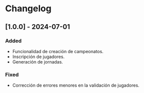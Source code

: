 # Changelog

## [1.0.0] - 2024-07-01
### Added
- Funcionalidad de creación de campeonatos.
- Inscripción de jugadores.
- Generación de jornadas.

### Fixed
- Corrección de errores menores en la validación de jugadores.
